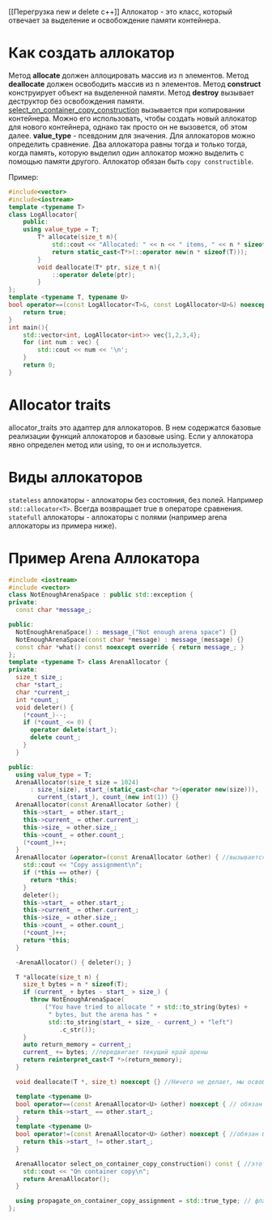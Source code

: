 
[[Перегрузка new и delete c++]]
Аллокатор - это класс, который отвечает за выделение и освобождение памяти контейнера.
# Как создать аллокатор
Метод **allocate** должен аллоцировать массив из n элементов.
Метод **deallocate** должен освободить массив из n элементов.
Метод **construct** конструирует объект на выделенной памяти.
Метод **destroy** вызывает деструктор без освобождения памяти.
[select_on_container_copy_construction](https://en.cppreference.com/w/cpp/memory/allocator_traits/select_on_container_copy_construction "cpp/memory/allocator traits/select on container copy construction") вызывается при копировании контейнера. Можно его использовать, чтобы создать новый аллокатор для нового контейнера, однако так просто он не вызовется, об этом далее.
**value_type** - псевдоним для значения.
Для аллокаторов можно определить сравнение. Два аллокатора равны тогда и только тогда, когда память, которую выделил один аллокатор можно выделить с помощью памяти другого.
Аллокатор обязан быть `copy constructible`.

Пример:
```cpp
#include<vector>
#include<iostream>
template <typename T>
class LogAllocator{
    public:
    using value_type = T;
        T* allocate(size_t n){
            std::cout << "Allocated: " << n << " items, " << n * sizeof(T) << " bytes.\n";
            return static_cast<T*>(::operator new(n * sizeof(T)));
        }
        void deallocate(T* ptr, size_t n){
            ::operator delete(ptr);
        }
};
template <typename T, typename U>
bool operator==(const LogAllocator<T>&, const LogAllocator<U>&) noexcept{
    return true;
}
int main(){
    std::vector<int, LogAllocator<int>> vec{1,2,3,4};
    for (int num : vec) {
        std::cout << num << '\n';
    }
    return 0;
}
```
# Allocator traits
allocator_traits это адаптер для аллокаторов. В нем содержатся базовые реализации функций аллокаторов и базовые using. Если у аллокатора явно определен метод или using, то он и используется.
# Виды аллокаторов
`stateless` аллокаторы - аллокаторы без состояния, без полей. Например `std::allocator<T>`. Всегда возвращает true в операторе сравнения.
`statefull` аллокаторы - аллокаторы с полями (например arena аллокаторы из примера ниже).
# Пример Arena Аллокатора

```cpp
#include <iostream>
#include <vector>
class NotEnoughArenaSpace : public std::exception {
private:
  const char *message_;

public:
  NotEnoughArenaSpace() : message_("Not enough arena space") {}
  NotEnoughArenaSpace(const char *message) : message_(message) {}
  const char *what() const noexcept override { return message_; }
};
template <typename T> class ArenaAllocator {
private:
  size_t size_;
  char *start_;
  char *current_;
  int *count_;
  void deleter() {
    (*count_)--;
    if (*count_ <= 0) {
      operator delete(start_);
      delete count_;
    }
  }

public:
  using value_type = T;
  ArenaAllocator(size_t size = 1024)
      : size_(size), start_(static_cast<char *>(operator new(size))),
        current_(start_), count_(new int(1)) {}
  ArenaAllocator(const ArenaAllocator &other) {
    this->start_ = other.start_;
    this->current_ = other.current_;
    this->size_ = other.size_;
    this->count_ = other.count_;
    (*count_)++;
  }
  ArenaAllocator &operator=(const ArenaAllocator &other) { //вызывается при вызове copy assignment у контейнера
    std::cout << "Copy assignment\n";
    if (*this == other) {
      return *this;
    }
    deleter();
    this->start_ = other.start_;
    this->current_ = other.current_;
    this->size_ = other.size_;
    this->count_ = other.count_;
    (*count_)++;
    return *this;
  }

  ~ArenaAllocator() { deleter(); }

  T *allocate(size_t n) {
    size_t bytes = n * sizeof(T);
    if (current_ + bytes - start_ > size_) {
      throw NotEnoughArenaSpace(
          ("You have tried to allocate " + std::to_string(bytes) +
           " bytes, but the arena has " +
           std::to_string(start_ + size_ - current_) + "left")
              .c_str());
    }
    auto return_memory = current_;
    current_ += bytes; //передвигает текущий край арены
    return reinterpret_cast<T *>(return_memory);
  }

  void deallocate(T *, size_t) noexcept {} //Ничего не делает, мы освобождаем арену в деструкторе

  template <typename U>
  bool operator==(const ArenaAllocator<U> &other) noexcept { // обязан быть noexcept
    return this->start_ == other.start_;
  }
  template <typename U>
  bool operator!=(const ArenaAllocator<U> &other) noexcept { //обязан быть noexcept
    return this->start_ != other.start_;
  }

  ArenaAllocator select_on_container_copy_construction() const { //этот метод вызывается, когда контейнер копируется через конструктор копирования
    std::cout << "On container copy\n";
    return ArenaAllocator();
  }

  using propagate_on_container_copy_assignment = std::true_type; // флаг для того, чтобы контейнер вызывал аллокаторский оператор копирования при copy assignment
};
```
